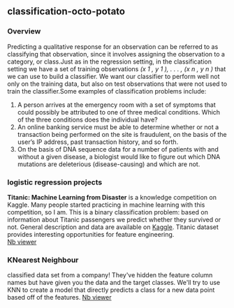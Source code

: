 ## classification-octo-potato  
### Overview
Predicting a qualitative response for an observation can be referred to as classifying that observation, since it involves
assigning the observation to a category, or class.Just as in the regression setting, in the classification setting we have a
set of training observations *(x 1 , y 1 ), . . . , (x n , y n )* that we can use to build
a classifier. We want our classifier to perform well not only on the training
data, but also on test observations that were not used to train the classifier.Some examples of classification problems include: 
1. A person arrives at the emergency room with a set of symptoms
that could possibly be attributed to one of three medical conditions.
Which of the three conditions does the individual have?
1. An online banking service must be able to determine whether or not
a transaction being performed on the site is fraudulent, on the basis
of the user’s IP address, past transaction history, and so forth.
1. On the basis of DNA sequence data for a number of patients with
and without a given disease, a biologist would like to figure out which
DNA mutations are deleterious (disease-causing) and which are not.

### logistic regression projects 
**Titanic: Machine Learning from Disaster** is a knowledge competition on Kaggle. Many people started practicing in machine learning with this competition, so I am. This is a binary classification problem: based on information about Titanic passengers we predict whether they survived or not. General description and data are available on [Kaggle](https://www.kaggle.com/c/titanic). Titanic dataset provides interesting opportunities for feature engineering.  
[Nb viewer](https://nbviewer.jupyter.org/github/antonnifo/classification-octo-potato/blob/master/logistic%20regression/kernel-titanic.ipynb)  
### KNearest Neighbour  
classified data set from a company! They've hidden the feature column names but have given you the data and the target classes.
We'll try to use KNN to create a model that directly predicts a class for a new data point based off of the features.
[Nb viewer](https://nbviewer.jupyter.org/github/antonnifo/classification-octo-potato/blob/master/K-nearest%20neighbors/K%20Nearest%20Neighbors%20with%20Python.ipynb)

